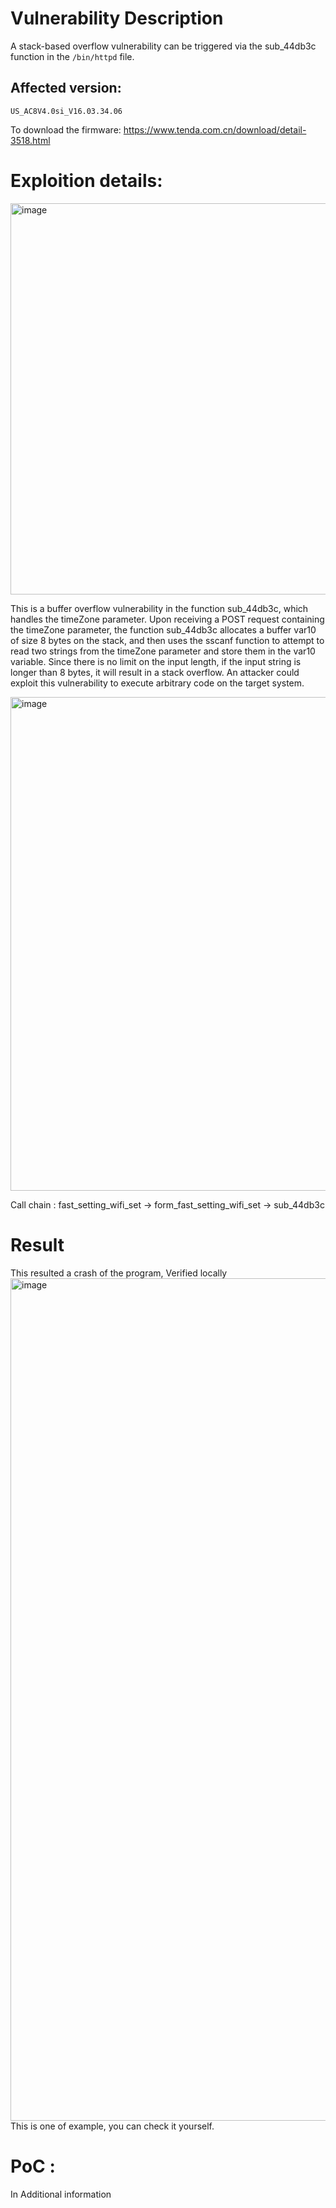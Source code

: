 # Vulnerability Description
A stack-based overflow vulnerability can be triggered via the sub_44db3c function in the `/bin/httpd` file.
## Affected version:
`US_AC8V4.0si_V16.03.34.06` 

To download the firmware: https://www.tenda.com.cn/download/detail-3518.html

# Exploition details:
<img width="626" alt="image" src="https://github.com/DDizzzy79/Tenda-CVE/assets/72267897/4291eaa6-9658-48f1-aaaa-061fc4b6ca93">

This is a buffer overflow vulnerability in the function sub_44db3c, which handles the timeZone parameter. Upon receiving a POST request containing the timeZone parameter, the function sub_44db3c allocates a buffer var10 of size 8 bytes on the stack, and then uses the sscanf function to attempt to read two strings from the timeZone parameter and store them in the var10 variable. Since there is no limit on the input length, if the input string is longer than 8 bytes, it will result in a stack overflow. An attacker could exploit this vulnerability to execute arbitrary code on the target system.

<img width="790" alt="image" src="https://github.com/DDizzzy79/Tenda-CVE/assets/72267897/6ab71253-86a7-4220-b6aa-ac2b90b82144">

Call chain : fast_setting_wifi_set -> form_fast_setting_wifi_set -> sub_44db3c

# Result
This resulted a crash of the program, Verified locally
<img width="1348" alt="image" src="https://github.com/DDizzzy79/Tenda-CVE/assets/72267897/adca79ae-3a2f-4ad9-9da3-a35381b1f204">
This is one of example, you can check it yourself.
# PoC :
In Additional information
